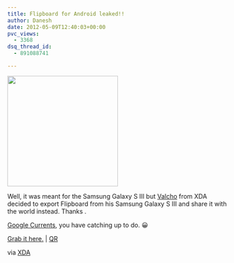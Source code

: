 ```yaml
---
title: Flipboard for Android leaked!!
author: Danesh
date: 2012-05-09T12:40:03+00:00
pvc_views:
  - 3368
dsq_thread_id:
  - 891088741

---
```

[<img title="2012-05-09 20.30.13" src="/wp-content/uploads/2012/05/2012-05-09-20.30.13-450x800.png" alt="" width="250" />][1]

Well, it was meant for the Samsung Galaxy S III but [Valcho][2] from XDA decided to export Flipboard from his Samsung Galaxy S III and share it with the world instead. Thanks .

[Google Currents][3], you have catching up to do. 😀

[Grab it here.][4] | [QR][5]

via [XDA][6]

 [1]: /wp-content/uploads/2012/05/2012-05-09-20.30.13.png
 [2]: http://forum.xda-developers.com/member.php?u=2471312
 [3]: http://www.google.com.my/url?sa=t&rct=j&q=google%20current&source=web&cd=1&ved=0CGYQFjAA&url=http%3A%2F%2Fwww.google.com%2Fproducer%2Fcurrents&ei=NGWqT6XGFofR4QTXrOyDCQ&usg=AFQjCNElmISOVomkgXcXJkj5Q4cqn-wNpQ
 [4]: http://forum.xda-developers.com/attachment.php?attachmentid=1050223&d=1336554337
 [5]: http://chart.apis.google.com/chart?cht=qr&chs=250x250&choe=UTF-8&chld=H&chl=http%3A%2F%2Fforum.xda-developers.com%2Fattachment.php%3Fattachmentid%3D1050223
 [6]: http://forum.xda-developers.com/showthread.php?p=25866075#post25866075
